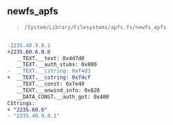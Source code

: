 ## newfs_apfs

> `/System/Library/Filesystems/apfs.fs/newfs_apfs`

```diff

-2235.40.9.0.1
+2235.60.6.0.0
   __TEXT.__text: 0x4d7d0
   __TEXT.__auth_stubs: 0x800
-  __TEXT.__cstring: 0xf4d3
+  __TEXT.__cstring: 0xf4cf
   __TEXT.__const: 0x7e40
   __TEXT.__unwind_info: 0x820
   __DATA_CONST.__auth_got: 0x400
CStrings:
+ "2235.60.6"
- "2235.40.9.0.1"

```
